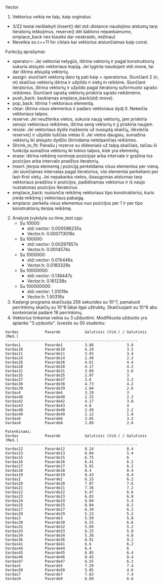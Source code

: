 Vector



1. Vektorius veikia ne taip, kaip orginalus. 
  - 3/22 testai neišlaikyti (insert() dėl std::distance naudojimo atstumų tarp iteratorių ieškojimus, reserve() dėl šablono nepankamumo, emplace_back nes kiaulės dar neskraido, nežinau)
  - Neveikia su c++11 for ciklais kai vektorius atsiunčiamas kaip const.

Funkcijų aprašymai:
  - operator=: Jei vektoriai nelygūs, ištrina vektorių ir pagal konstruktorių sukuria atsiųsto vektoriaus kopiją. Jei lyginta naudojant std::move, tai dar ištrina atsiųstą vektorių.
  - assign: siunčiant vektorių daro tą pati kaip = operatorius. Siunčiant 2 (n, m) skaičius vektorių ištrina ir užpildo n vietų m reikšme. Siunčiant iteratorius, ištrina vektorių ir užpildo pagal iteratorių suformuoto sąrašo reikšmes. Siunčiant sąrašą vektorių priskiria sąrašo reikšmėms.
  - push_back: šaukiamas emplace_back(std::move).
  - pop_back: ištrina 1 vektoriaus elementą.
  - clear: ištrina visus elementus ir padaro vektoriaus dydį 0. Nekeičia vektoriaus talpos.
  - reserve: Jei neužtenka vietos, sukuria naują vektorių, jam priskiria senojo vektoriaus reikšmes, ištrina seną vektorių ir jį priskiria naujam.
  - resize: Jei vektoriaus dydis mažesnis už nusiųstą skaičių, iškviečia reserve() ir užpildo tuščias vietas 0. Jei vietos daugiau, sumažina vektorių iki atsiųsto dydžio ištrindama netelpančias reikšmes.
  - Shrink_to_fit: Panašu į rezerve su didesniais už talpą skaičiais, tačiau ši funkcija sumažina vektorių iki tokios talpos, kiek yra elementų.
  - erase: ištrina reikšmę norimoje pozicijoje arba intervale ir gražina tos pozicijos arba intervalo pradžios iteratorių.
  - insert: įterpia elementą į poziciją perkeldama visus elementus per vieną. Jei siunčiamas intervalas pagal iteratorius, visi elementai perkeliami per last-first vietų. Jei nepakanka vietos, išsaugomas atstumas tarp vektoriaus pradžios ir pozicijos, padidinamas vektorius ir iš naujo nustatomas pozicijos iteratorius.
  - emplace_back: nusiunčia reikšmę vektoriaus tipo konstruktoriui, kuris įveda reikšmę į vektoriaus pabaigą.
  - emplace: perkelia visus elementus nuo pozicijos per 1 ir per tipo konstruktorių iterpia reikšmę.
2. Analyzė įvykdyta su time_test.cpp:
    - Su 10000:
        - std::vector: 0.000596235s
        - Vector.h: 0.000713018s
    - Su 100000:
        - std::vector: 0.00297857s
        - Vector.h: 0.0014574s
    - Su 1000000:
        - std::vector: 0.015446s
        - Vector.h: 0.0183329s
    - Su 10000000:
        - std::vector: 0.138447s
        - Vector.h: 0.161238s
    - Su 100000000:
        - std::vector: 1.31019s
        - Vector.h: 1.50316s
3. Kadangi programa skaičiuoja 256 sekundes su 10^7, pamatuoti perrinkimų skaičių su 10^8 labai ilgai užtruktų. Skaičiuojant su 10^6 abu konteiniariai padarė 18 perrinkimų.
4. Vektorius tinkamai veikia su 3 užduotimi. Modifikuota užduotis yra aplanke "3 uzduotis". Isvestis su 50 studentu:
```
Vardas            Pavarde           Galutinis (Vid.) / Galutinis (Med.)
------------------------------------------------------------
Vardas1           Pavarde1          3.88               3.8
Vardas10          Pavarde10         4.19               3.2
Vardas11          Pavarde11         3.93               3.4
Vardas14          Pavarde14         2.49               2.2
Vardas26          Pavarde26         4.61               4.4
Vardas28          Pavarde28         4.17               4.2
Vardas31          Pavarde31         3.89               3.6
Vardas35          Pavarde35         2.97               3
Vardas37          Pavarde37         3.6                3.2
Vardas38          Pavarde38         4.73               4.2
Vardas39          Pavarde39         2.84               2.6
Vardas4           Pavarde4          3.19               3
Vardas40          Pavarde40         2.15               2.2
Vardas42          Pavarde42         4.17               3.8
Vardas43          Pavarde43         4.8                4
Vardas48          Pavarde48         2.49               2.2
Vardas49          Pavarde49         2.12               1.8
Vardas6           Pavarde6          3.65               3.2
Vardas8           Pavarde8          2.89               2.6

Patenkinami:
Vardas            Pavarde           Galutinis (Vid.) / Galutinis (Med.)
------------------------------------------------------------
Vardas12          Pavarde12         8.24               8.4 
Vardas13          Pavarde13         6.04               5.4 
Vardas15          Pavarde15         6.75               6 
Vardas16          Pavarde16         6.41               6.2 
Vardas17          Pavarde17         5.91               6.2 
Vardas18          Pavarde18         8.4                8.4 
Vardas19          Pavarde19         8.43               8.4 
Vardas2           Pavarde2          6.15               6.2
Vardas20          Pavarde20         7.87               7.6 
Vardas21          Pavarde21         7.36               7.2 
Vardas22          Pavarde22         6.47               6.6 
Vardas23          Pavarde23         6.83               6.8 
Vardas24          Pavarde24         6.04               5.4
Vardas25          Pavarde25         8.04               8.2 
Vardas27          Pavarde27         6.39               6.2
Vardas29          Pavarde29         5.23               5.2
Vardas3           Pavarde3          5.59               5.8 
Vardas30          Pavarde30         6.55               6.6
Vardas32          Pavarde32         5.09               5.2 
Vardas33          Pavarde33         6.25               5.8 
Vardas34          Pavarde34         5.36               4.8 
Vardas36          Pavarde36         8.91               9.2 
Vardas41          Pavarde41         6.6                6.2 
Vardas44          Pavarde44         6.4                6
Vardas45          Pavarde45         6.85               6.4 
Vardas46          Pavarde46         8.45               8.4 
Vardas47          Pavarde47         6.55               6.2 
Vardas5           Pavarde5          7.29               7.4
Vardas50          Pavarde50         5.05               4.6
Vardas7           Pavarde7          7.83               7.4 
Vardas9           Pavarde9          6.89               6.6 
```

